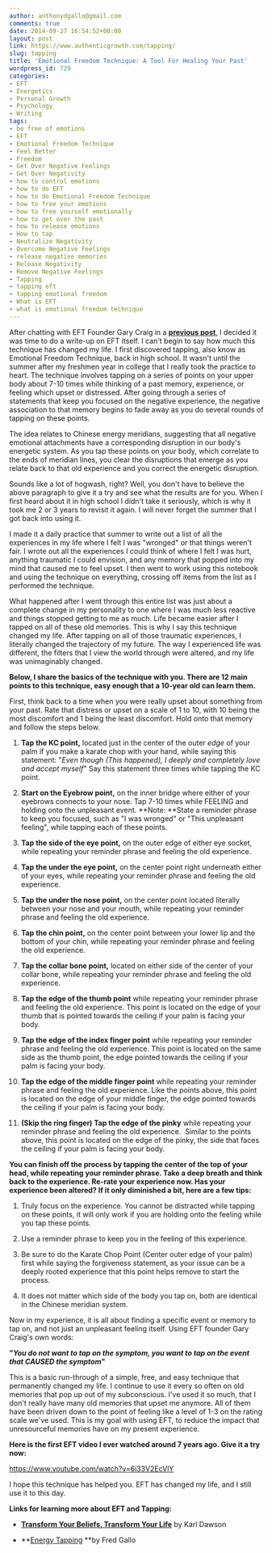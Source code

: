 ```yaml
---
author: anthonydgallo@gmail.com
comments: true
date: 2014-09-27 16:54:52+00:00
layout: post
link: https://www.authenticgrowth.com/tapping/
slug: tapping
title: 'Emotional Freedom Technique: A Tool For Healing Your Past'
wordpress_id: 729
categories:
- EFT
- Energetics
- Personal Growth
- Psychology
- Writing
tags:
- be free of emotions
- EFT
- Emotional Freedom Technique
- Feel Better
- Freedom
- Get Over Negative Feelings
- Get Over Negativity
- how to control emotions
- how to do EFT
- how to do Emotional Freedom Technique
- how to free your emotions
- how to free yourself emotionally
- how to get over the past
- how to release emotions
- How to tap
- Neutralize Negativity
- Overcome Negative Feelings
- release negative memories
- Release Negativity
- Remove Negative Feelings
- Tapping
- tapping eft
- tapping emotional freedom
- What is EFT
- what is emotional freedom technique
---
```


After chatting with EFT Founder Gary Craig in a **[previous post](http://www.authenticgrowth.com/eft-gary-craig/)**, I decided it was time to do a write-up on EFT itself. I can't begin to say how much this technique has changed my life. I first discovered tapping, also know as Emotional Freedom Technique, back in high school. It wasn't until the summer after my freshmen year in college that I really took the practice to heart. The technique involves tapping on a series of points on your upper body about 7-10 times while thinking of a past memory, experience, or feeling which upset or distressed. After going through a series of statements that keep you focused on the negative experience, the negative association to that memory begins to fade away as you do several rounds of tapping on these points.

The idea relates to Chinese energy meridians, suggesting that all negative emotional attachments have a corresponding disruption in our body's energetic system. As you tap these points on your body, which correlate to the ends of meridian lines, you clear the disruptions that emerge as you relate back to that old experience and you correct the energetic disruption.

Sounds like a lot of hogwash, right? Well, you don't have to believe the above paragraph to give it a try and see what the results are for you. When I first heard about it in high school I didn't take it seriously, which is why it took me 2 or 3 years to revisit it again. I will never forget the summer that I got back into using it.

I made it a daily practice that summer to write out a list of all the experiences in my life where I felt I was "wronged" or that things weren't fair. I wrote out all the experiences I could think of where I felt I was hurt, anything traumatic I could envision, and any memory that popped into my mind that caused me to feel upset. I then went to work using this notebook and using the technique on everything, crossing off items from the list as I performed the technique.

What happened after I went through this entire list was just about a complete change in my personality to one where I was much less reactive and things stopped getting to me as much. Life became easier after I tapped on all of these old memories. This is why I say this technique changed my life. After tapping on all of those traumatic experiences, I literally changed the trajectory of my future. The way I experienced life was different, the filters that I view the world through were altered, and my life was unimaginably changed.

**Below, I share the basics of the technique with you. There are 12 main points to this technique, easy enough that a 10-year old can learn them.**<!-- more -->

First, think back to a time when you were really upset about something from your past. Rate that distress or upset on a scale of 1 to 10, with 10 being the most discomfort and 1 being the least discomfort. Hold onto that memory and follow the steps below.



 	
  1. **Tap the KC point,** located just in the center of the outer _edge_ of your palm if you make a karate chop with your hand, while saying this statement:
"_Even though (This happened), I deeply and completely love and accept myself_"
Say this statement three times while tapping the KC point.

 	
  2. **Start on the Eyebrow point,** on the inner bridge where either of your eyebrows connects to your nose. Tap 7-10 times while FEELING and holding onto the unpleasant event.
**Note: **State a reminder phrase to keep you focused, such as "I was wronged" or "This unpleasant feeling", while tapping each of these points.

 	
  3. **Tap the side of the eye point,** on the outer edge of either eye socket, while repeating your reminder phrase and feeling the old experience.

 	
  4. **Tap the under the eye point,** on the center point right underneath either of your eyes, while repeating your reminder phrase and feeling the old experience.

 	
  5. **Tap the under the nose point,** on the center point located literally between your nose and your mouth, while repeating your reminder phrase and feeling the old experience.

 	
  6. **Tap the chin point,** on the center point between your lower lip and the bottom of your chin, while repeating your reminder phrase and feeling the old experience.

 	
  7. **Tap the collar bone point,** located on either side of the center of your collar bone, while repeating your reminder phrase and feeling the old experience.

 	
  8. **Tap the edge of the thumb point** while repeating your reminder phrase and feeling the old experience. This point is located on the edge of your thumb that is pointed towards the ceiling if your palm is facing your body.

 	
  9. **Tap the edge of the index finger point** while repeating your reminder phrase and feeling the old experience. This point is located on the same side as the thumb point, the edge pointed towards the ceiling if your palm is facing your body.

 	
  10. **Tap the edge of the middle finger point** while repeating your reminder phrase and feeling the old experience. Like the points above, this point is located on the edge of your middle finger, the edge pointed towards the ceiling if your palm is facing your body.

 	
  11. **(Skip the ring finger) Tap the edge of the pinky** while repeating your reminder phrase and feeling the old experience.  Similar to the points above, this point is located on the edge of the pinky, the side that faces the ceiling if your palm is facing your body.


**You can finish off the process by tapping the center of the top of your head, while repeating your reminder phrase. Take a deep breath and think back to the experience. Re-rate your experience now. Has your experience been altered? If it only diminished a bit, here are a few tips:**



 	
  1. Truly focus on the experience. You cannot be distracted while tapping on these points, it will only work if you are holding onto the feeling while you tap these points.

 	
  2. Use a reminder phrase to keep you in the feeling of this experience.

 	
  3. Be sure to do the Karate Chop Point (Center outer edge of your palm) first while saying the forgiveness statement, as your issue can be a deeply rooted experience that this point helps remove to start the process.

 	
  4. It does not matter which side of the body you tap on, both are identical in the Chinese meridian system.


Now in my experience, it is all about finding a specific event or memory to tap on, and not just an unpleasant feeling itself. Using EFT founder Gary Craig's own words:

**"_You do not want to tap on the symptom, you want to tap on the event that CAUSED the symptom_"**

This is a basic run-through of a simple, free, and easy technique that permanently changed my life. I continue to use it every so often on old memories that pop up out of my subconscious. I've used it so much, that I don't really have many old memories that upset me anymore. All of them have been driven down to the point of feeling like a level of 1-3 on the rating scale we've used. This is my goal with using EFT, to reduce the impact that unresourceful memories have on my present experience.

**Here is the first EFT video I ever watched around 7 years ago. Give it a try now:**

https://www.youtube.com/watch?v=6i33V2EcVlY

I hope this technique has helped you. EFT has changed my life, and I still use it to this day.

**Links for learning more about EFT and Tapping:**



 	
  * [**Transform Your Beliefs, Transform Your Life**](http://amzn.to/1BQzfkJ) by Karl Dawson

 	
  * **[Energy Tapping](http://amzn.to/1B5EaOG) **by Fred Gallo


